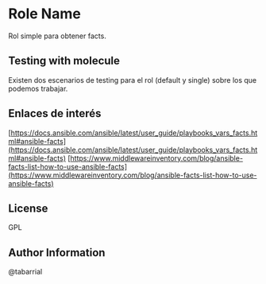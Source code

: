 Role Name
=========

Rol simple para obtener facts.

Testing with molecule
---------------------

Existen dos escenarios de testing para el rol (default y single) sobre los que podemos trabajar.

Enlaces de interés
------------------
[https://docs.ansible.com/ansible/latest/user_guide/playbooks_vars_facts.html#ansible-facts](https://docs.ansible.com/ansible/latest/user_guide/playbooks_vars_facts.html#ansible-facts)
[https://www.middlewareinventory.com/blog/ansible-facts-list-how-to-use-ansible-facts](https://www.middlewareinventory.com/blog/ansible-facts-list-how-to-use-ansible-facts)

License
-------

GPL

Author Information
------------------

@tabarrial
